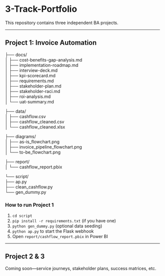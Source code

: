 # 3-Track-Portfolio

This repository contains three independent BA projects.

---

## Project 1: Invoice Automation

├── docs/  
│   ├── cost-benefits-gap-analysis.md  
│   ├── implementation-roadmap.md  
│   ├── interview-deck.md  
│   ├── kpi-scorecard.md  
│   ├── requirements.md  
│   ├── stakeholder-plan.md  
│   ├── stakeholder-raci.md  
│   ├── roi-analysis.md  
│   └── uat-summary.md  

├── data/  
│   ├── cashflow.csv  
│   ├── cashflow_cleaned.csv  
│   └── cashflow_cleaned.xlsx  

├── diagrams/  
│   ├── as-is_flowchart.png  
│   ├── invoice_pipeline_flowchart.png  
│   └── to-be_flowchart.png  

├── report/  
│   └── cashflow_report.pbix  

└── script/  
    ├── ap.py  
    ├── clean_cashflow.py  
    └── gen_dummy.py  

### How to run Project 1

1. `cd script`  
2. `pip install -r requirements.txt` (if you have one)  
3. `python gen_dummy.py` (optional data seeding)  
4. `python ap.py` to start the Flask webhook  
5. Open `report/cashflow_report.pbix` in Power BI  

---

## Project 2 & 3

Coming soon—service journeys, stakeholder plans, success matrices, etc.
